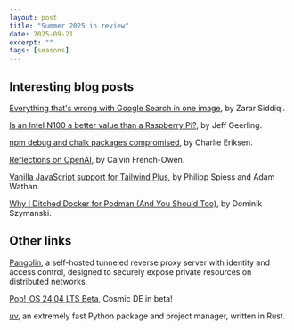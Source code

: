 ```yaml
---
layout: post
title: "Summer 2025 in review"
date: 2025-09-21
excerpt: ""
tags: [seasons]
---
```


## Interesting blog posts

[Everything that's wrong with Google Search in one image](https://bitbytebit.substack.com/p/everything-thats-wrong-with-google), by Zarar Siddiqi.

[Is an Intel N100 a better value than a Raspberry Pi?](https://www.jeffgeerling.com/blog/2025/intel-n100-better-value-raspberry-pi), by Jeff Geerling.

[npm debug and chalk packages compromised](https://www.aikido.dev/blog/npm-debug-and-chalk-packages-compromised), by Charlie Eriksen.

[Reflections on OpenAI](https://calv.info/openai-reflections), by Calvin French-Owen.

[Vanilla JavaScript support for Tailwind Plus](https://tailwindcss.com/blog/vanilla-js-support-for-tailwind-plus), by Philipp Spiess and Adam Wathan.

[Why I Ditched Docker for Podman (And You Should Too)](https://codesmash.dev/why-i-ditched-docker-for-podman-and-you-should-too), by Dominik Szymański.

## Other links

[Pangolin](https://github.com/fosrl/pangolin), a self-hosted tunneled reverse proxy server with identity and access control, designed to securely expose private resources on distributed networks.

[Pop!_OS 24.04 LTS Beta](https://system76.com/pop/pop-beta/), Cosmic DE in beta!

[uv](https://github.com/astral-sh/uv), an extremely fast Python package and project manager, written in Rust.